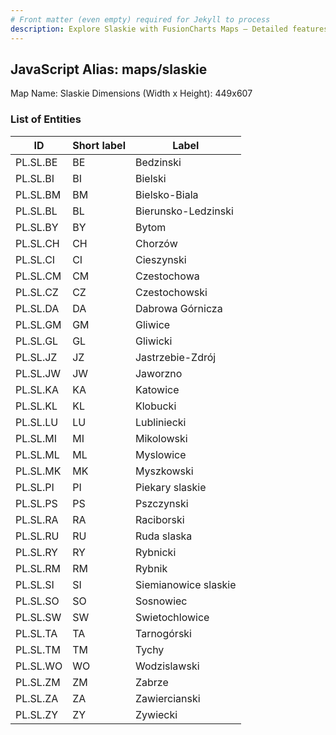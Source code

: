 ```yaml
---
# Front matter (even empty) required for Jekyll to process
description: Explore Slaskie with FusionCharts Maps – Detailed features for seamless integration. Try now & enhance your data visualization today! 
---
```


## JavaScript Alias: maps/slaskie

Map Name: Slaskie
Dimensions (Width x Height): 449x607





### List of Entities

ID | Short label | Label
---|---|---|
PL.SL.BE|BE|Bedzinski
PL.SL.BI|BI|Bielski
PL.SL.BM|BM|Bielsko-Biala
PL.SL.BL|BL|Bierunsko-Ledzinski
PL.SL.BY|BY|Bytom
PL.SL.CH|CH|Chorzów
PL.SL.CI|CI|Cieszynski
PL.SL.CM|CM|Czestochowa
PL.SL.CZ|CZ|Czestochowski
PL.SL.DA|DA|Dabrowa Górnicza
PL.SL.GM|GM|Gliwice
PL.SL.GL|GL|Gliwicki
PL.SL.JZ|JZ|Jastrzebie-Zdrój
PL.SL.JW|JW|Jaworzno
PL.SL.KA|KA|Katowice
PL.SL.KL|KL|Klobucki
PL.SL.LU|LU|Lubliniecki
PL.SL.MI|MI|Mikolowski
PL.SL.ML|ML|Myslowice
PL.SL.MK|MK|Myszkowski
PL.SL.PI|PI|Piekary slaskie
PL.SL.PS|PS|Pszczynski
PL.SL.RA|RA|Raciborski
PL.SL.RU|RU|Ruda slaska
PL.SL.RY|RY|Rybnicki
PL.SL.RM|RM|Rybnik
PL.SL.SI|SI|Siemianowice slaskie
PL.SL.SO|SO|Sosnowiec
PL.SL.SW|SW|Swietochlowice
PL.SL.TA|TA|Tarnogórski
PL.SL.TM|TM|Tychy
PL.SL.WO|WO|Wodzislawski
PL.SL.ZM|ZM|Zabrze
PL.SL.ZA|ZA|Zawiercianski
PL.SL.ZY|ZY|Zywiecki

